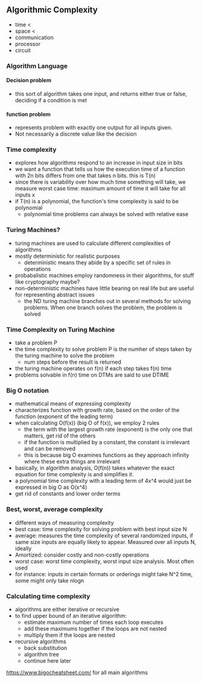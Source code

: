 ## Algorithmic Complexity
* time <
* space <
* communication
* processor
* circuit

### Algorithm Language
#### Decision problem
* this sort of algorithm takes one input, and returns either true or false, deciding if a condition is met

#### function problem
* represents problem with exactly one output for all inputs given. 
* Not necessarily a discrete value like the decision

### Time complexity
* explores how algorithms respond to an increase in input size in bits
* we want a function that tells us how the execution time of a function with 2n bits differs from one that takes n bits. this is T(n)
* since there is variability over how much time something will take, we measure worst case time: maximum amount of time it will take for all inputs x
* if T(n) is a polynomial, the function's time complexity is said to be polynomial
  * polynomial time problems can always be solved with relative ease

### Turing Machines?
* turing machines are used to calculate different complexities of algorithms
* mostly deterministic for realistic purposes
  * deterministic means they abide by a specific set of rules in operations
* probabalistic machines employ randomness in their algorithms, for stuff like cryptography maybe?
* non-deterministic machines have little bearing on real life but are useful for representing abstract issues
  * the ND turing machine branches out in several methods for solving problems. When one branch solves the problem, the problem is solved

### Time Complexity on Turing Machine
* take a problem P
* the time complexity to solve problem P is the numher of steps taken by the turing machine to solve the problem
  * num steps before the result is returned
* the turing machine operates on f(n) if each step takes f(n) time 
* problems solvable in f(n) time on DTMs are said to use DTIME

### Big O notation
* mathematical means of expressing complexity
* characterizes function with growth rate, based on the order of the function (exponent of the leading term)
* when calculating O(f(x)) (big O of f(x)), we employ 2 rules
  * the term with the largest growth rate (exponent) is the only one that matters, get rid of the others
  * if the function is multiplied by a constant, the constant is irrelevant and can be removed
  * this is because big O examines functions as they approach infinity where these extra things are irrelevant
* basically, in algorithm analysis, O(f(n)) takes whatever the exact equation for time complexity is and simplifies it. 
* a polynomial time complexity with a leading term of 4x^4 would just be expressed in big O as O(x^4)
* get rid of constants and lower order terms

### Best, worst, average complexity
* different ways of measuring complexity
* best case: time complexity for solving problem with best input size N
* average: measures the time complexity of several randomized inputs, if same size inputs are equally likely to appear. Measured over all inputs N, ideally
* Amortized: consider costly and non-costly operations
* worst case: worst time complexity, worst input size analysis. Most often used
* for instance: inputs in certain formats or orderings might take N^2 time, some might only take nlogn

### Calculating time complexity
* algorithms are either iterative or recursive
* to find upper bound of an iterative algorithm:
  * estimate maximum number of times each loop executes
  * add these maximums together if the loops are not nested
  * multiply them if the loops are nested
* recursive algorithms
  * back substitution
  * algorithm tree
  * continue here later

https://www.bigocheatsheet.com/ for all main algorithms